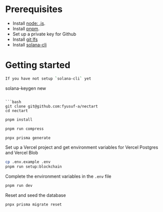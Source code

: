 # Prerequisites

- Install [node: .js](https://nodejs.org/en/download/).
- Install [pnpm](https://pnpm.io/installation).
- Set up a private key for Github
- Install [git lfs](https://git-lfs.com/)
- Install [solana-cli](https://docs.solanalabs.com/cli/install)

# Getting started

```bash
If you have not setup `solana-cli` yet
```
solana-keygen new
```

```bash
git clone git@github.com:fyusuf-a/nectart
cd nectart
```

```bash
pnpm install
```

```bash
pnpm run compress
```

```bash
pnpx prisma generate
```

Set up a Vercel project and get environment variables for Vercel Postgres and Vercel Blob
```bash
cp .env.example .env
pnpm run setup:blockchain
```
Complete the environment variables in the `.env` file

```bash
pnpm run dev
```

Reset and seed the database
```bash
pnpx prisma migrate reset
```

